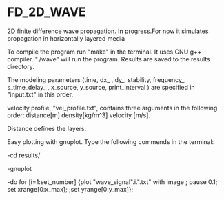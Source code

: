 # FD_2D_WAVE
2D finite difference wave propagation. In progress.For now it simulates propagation in horizontally layered media

To compile the program run "make" in the terminal. It uses GNU g++ compiler. 
"./wave" will run the program. Results are saved to the results directory. 

The modeling parameters (time, dx_ , dy_, stability, frequency_, s_time_delay_ ,  x_source, y_source, print_interval ) are specified in "input.txt" in this order.

velocity profile, "vel_profile.txt", contains three arguments in the following order: distance[m]	density[kg/m^3]		velocity [m/s].	

Distance defines  the layers. 

Easy plotting with gnuplot. Type the following commends in the terminal:

-cd results/	

-gnuplot		

-do for [i=1:set_number] {plot  "wave_signal".i.".txt" with image ; pause 0.1; set xrange[0:x_max]; ;set yrange[0:y_max]};

